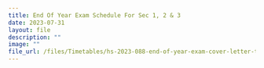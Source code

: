 ```yaml
---
title: End Of Year Exam Schedule For Sec 1, 2 & 3
date: 2023-07-31
layout: file
description: ""
image: ""
file_url: /files/Timetables/hs-2023-088-end-of-year-exam-cover-letter-timetable.pdf
---
```

